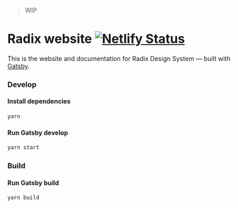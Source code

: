 > WIP

# Radix website [![Netlify Status](https://api.netlify.com/api/v1/badges/910bf27a-b1f4-43c5-bd5b-dff35ddaf921/deploy-status)](https://app.netlify.com/sites/modulz-radix/deploys)

This is the website and documentation for Radix Design System — built with [Gatsby](https://www.gatsbyjs.org).

### Develop

#### Install dependencies

```sh
yarn
```

#### Run Gatsby develop

```sh
yarn start
```

### Build

#### Run Gatsby build

```sh
yarn build
```
